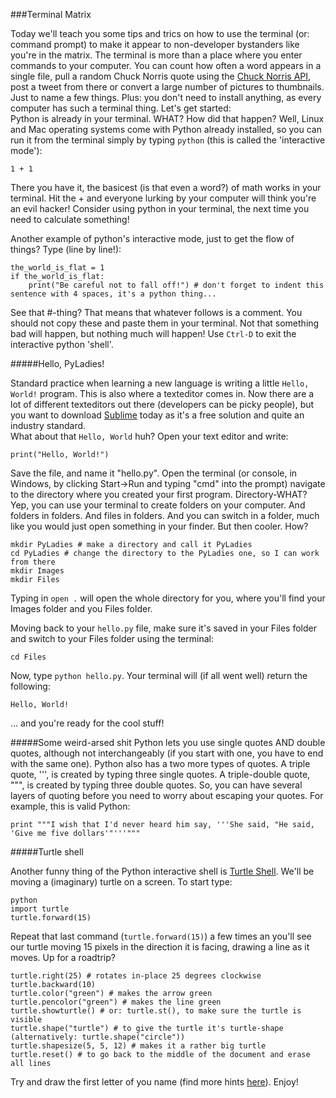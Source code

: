 ###Terminal Matrix

Today we'll teach you some tips and trics on how to use the terminal (or: command prompt) to make it appear to non-developer bystanders like you're in the matrix. The terminal is more than a place where you enter commands to your computer. You can count how often a word appears in a single file, pull a random Chuck Norris quote using the [Chuck Norris API][1], post a tweet from there or convert a large number of pictures to thumbnails. Just to name a few things. Plus: you don't need to install anything, as every computer has such a terminal thing. Let's get started:  
Python is already in your terminal. WHAT? How did that happen? Well, Linux and Mac operating systems come with Python already installed, so you can run it from the terminal simply by typing ```python``` (this is called the 'interactive mode'):

``` 
1 + 1  
```

There you have it, the basicest (is that even a word?) of math works in your terminal. Hit the + and everyone lurking by your computer will think you're an evil hacker! Consider using python in your terminal, the next time you need to calculate something!  

Another example of python's interactive mode, just to get the flow of things? Type (line by line!):  

```
the_world_is_flat = 1  
if the_world_is_flat:  
    print("Be careful not to fall off!") # don't forget to indent this sentence with 4 spaces, it's a python thing...  
```

See that #-thing? That means that whatever follows is a comment. You should not copy these and paste them in your terminal. Not that something bad will happen, but nothing much will happen! 
Use ```Ctrl-D``` to exit the interactive python 'shell'.

#####Hello, PyLadies! 

Standard practice when learning a new language is writing a little ```Hello, World!``` program. This is also where a texteditor comes in. Now there are a lot of different texteditors out there (developers can be picky people), but you want to download [Sublime][2] today as it's a free solution and quite an industry standard.  
What about that ```Hello, World``` huh? Open your text editor and write:  

```print("Hello, World!")```

Save the file, and name it "hello.py". Open the terminal (or console, in Windows, by clicking Start->Run and typing "cmd" into the prompt) navigate to the directory where you created your first program. Directory-WHAT? Yep, you can use your terminal to create folders on your computer. And folders in folders. And files in folders. And you can switch in a folder, much like you would just open something in your finder. But then cooler. How? 

```
mkdir PyLadies # make a directory and call it PyLadies
cd PyLadies # change the directory to the PyLadies one, so I can work from there
mkdir Images
mkdir Files
```
Typing in ```open .``` will open the whole directory for you, where you'll find your Images folder and you Files folder. 

Moving back to your ```hello.py``` file, make sure it's saved in your Files folder and switch to your Files folder using the terminal:  

```cd Files```

Now, type ```python hello.py```. Your terminal will (if all went well) return the following:

```Hello, World!```  

... and you're ready for the cool stuff! 

#####Some weird-arsed shit
Python lets you use single quotes AND double quotes, although not interchangeably (if you start with one, you have to end with the same one). Python also has a two more types of quotes. A triple quote, ''', is created by typing three single quotes. A triple-double quote, """, is created by typing three double quotes. So, you can have several layers of quoting before you need to worry about escaping your quotes. For example, this is valid Python:

```print """I wish that I'd never heard him say, '''She said, "He said, 'Give me five dollars'"'''"""```

#####Turtle shell

Another funny thing of the Python interactive shell is [Turtle Shell][3]. We'll be moving a (imaginary) turtle on a screen. To start type:  

```
python
import turtle
turtle.forward(15)
```

Repeat that last command (```turtle.forward(15)```) a few times an you'll see our turtle moving 15 pixels in the direction it is facing, drawing a line as it moves.  Up for a roadtrip?  

```
turtle.right(25) # rotates in-place 25 degrees clockwise
turtle.backward(10)
turtle.color("green") # makes the arrow green  
turtle.pencolor("green") # makes the line green
turtle.showturtle() # or: turtle.st(), to make sure the turtle is visible
turtle.shape("turtle") # to give the turtle it's turtle-shape (alternatively: turtle.shape("circle"))
turtle.shapesize(5, 5, 12) # makes it a rather big turtle
turtle.reset() # to go back to the middle of the document and erase all lines
```

Try and draw the first letter of you name (find more hints [here][4]). Enjoy! 

[1]: http://www.icndb.com/api/
[2]: http://www.sublimetext.com/2
[3]: http://pythonturtle.org/
[4]: http://docs.python.org/2/library/turtle.html
